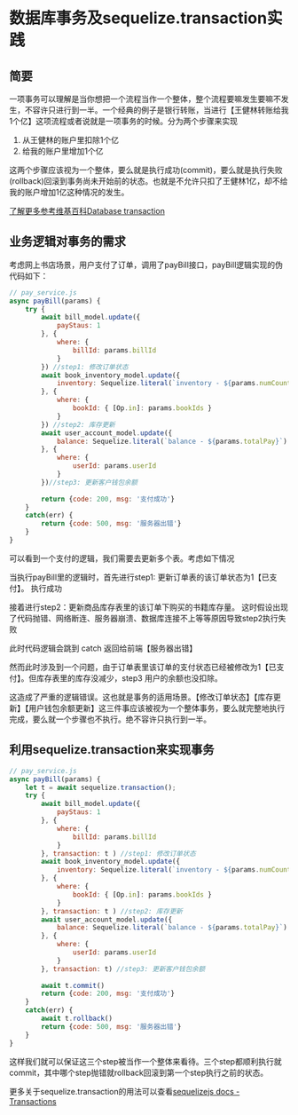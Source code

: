 # 数据库事务及sequelize.transaction实践

## 简要

一项事务可以理解是当你想把一个流程当作一个整体，整个流程要嘛发生要嘛不发生，不容许只进行到一半。一个经典的例子是银行转账，当进行【王健林转账给我1个亿】这项流程或者说就是一项事务的时候。分为两个步骤来实现

1. 从王健林的账户里扣除1个亿
2. 给我的账户里增加1个亿

这两个步骤应该视为一个整体，要么就是执行成功(commit)，要么就是执行失败(rollback)回滚到事务尚未开始前的状态。也就是不允许只扣了王健林1亿，却不给我的账户增加1亿这种情况的发生。

[了解更多参考维基百科Database transaction](https://en.wikipedia.org/wiki/Database_transaction)

## 业务逻辑对事务的需求

考虑网上书店场景，用户支付了订单，调用了payBill接口，payBill逻辑实现的伪代码如下：

```js
// pay_service.js
async payBill(params) {
    try {
        await bill_model.update({
            payStaus: 1
        }, {
            where: { 
                billId: params.billId 
            }
        }) //step1: 修改订单状态
        await book_inventory_model.update({
            inventory: Sequelize.literal(`inventory - ${params.numCount}`)
        }, { 
            where: {
                bookId: { [Op.in]: params.bookIds }
            }
        }) //step2: 库存更新
        await user_account_model.update({
            balance: Sequelize.literal(`balance - ${params.totalPay}`)
        }, {
            where: {
                userId: params.userId
            }
        })//step3: 更新客户钱包余额
        
        return {code: 200, msg: '支付成功'}
    }
    catch(err) {
        return {code: 500, msg: '服务器出错'}
    }
}
```

可以看到一个支付的逻辑，我们需要去更新多个表。考虑如下情况

当执行payBill里的逻辑时，首先进行step1: 更新订单表的该订单状态为1【已支付】。 执行成功

接着进行step2：更新商品库存表里的该订单下购买的书籍库存量。 这时假设出现了代码抛错、网络断连、服务器崩溃、数据库连接不上等等原因导致step2执行失败

此时代码逻辑会跳到 catch 返回给前端【服务器出错】

然而此时涉及到一个问题，由于订单表里该订单的支付状态已经被修改为1【已支付】。但库存表里的库存没减少，step3 用户的余额也没扣除。

这造成了严重的逻辑错误。这也就是事务的适用场景。【修改订单状态】【库存更新】【用户钱包余额更新】这三件事应该被视为一个整体事务，要么就完整地执行完成，要么就一个步骤也不执行。绝不容许只执行到一半。

## 利用sequelize.transaction来实现事务

```js
// pay_service.js
async payBill(params) {
    let t = await sequelize.transaction();
    try {
        await bill_model.update({
            payStaus: 1
        }, {
            where: { 
                billId: params.billId 
            }
        }, transaction: t ) //step1: 修改订单状态
        await book_inventory_model.update({
            inventory: Sequelize.literal(`inventory - ${params.numCount}`)
        }, { 
            where: {
                bookId: { [Op.in]: params.bookIds }
            }
        }, transaction: t ) //step2: 库存更新
        await user_account_model.update({
            balance: Sequelize.literal(`balance - ${params.totalPay}`)
        }, {
            where: {
                userId: params.userId
            }
        }, transaction: t) //step3: 更新客户钱包余额
        
        await t.commit()
        return {code: 200, msg: '支付成功'}
    }
    catch(err) {
        await t.rollback()
        return {code: 500, msg: '服务器出错'}
    }
}
```

这样我们就可以保证这三个step被当作一个整体来看待。三个step都顺利执行就commit，其中哪个step抛错就rollback回滚到第一个step执行之前的状态。

更多关于sequelize.transaction的用法可以查看[sequelizejs docs - Transactions](http://docs.sequelizejs.com/manual/tutorial/transactions.html#)